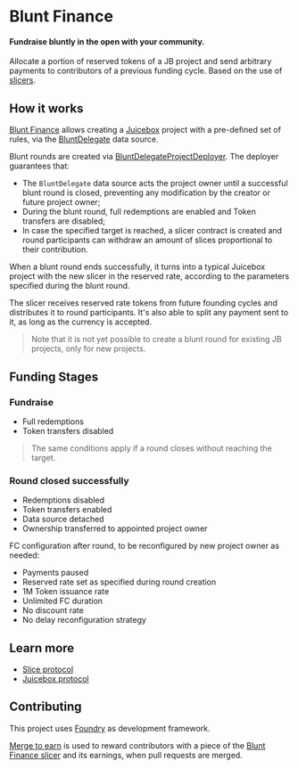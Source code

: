 # Blunt Finance

#### Fundraise bluntly in the open with your community.

Allocate a portion of reserved tokens of a JB project and send arbitrary payments to contributors of a previous funding cycle. Based on the use of [slicers](https://slice.so).

## How it works

[Blunt Finance](https://blunt.finance) allows creating a [Juicebox](https://juicebox.money) project with a pre-defined set of rules, via the [BluntDelegate](/contracts/BluntDelegate.sol) data source.

Blunt rounds are created via [BluntDelegateProjectDeployer](/contracts/BluntDelegateProjectDeployer.sol). The deployer guarantees that:

- The `BluntDelegate` data source acts the project owner until a successful blunt round is closed, preventing any modification by the creator or future project owner;
- During the blunt round, full redemptions are enabled and Token transfers are disabled;
- In case the specified target is reached, a slicer contract is created and round participants can withdraw an amount of slices proportional to their contribution.

When a blunt round ends successfully, it turns into a typical Juicebox project with the new slicer in the reserved rate, according to the parameters specified during the blunt round.

The slicer receives reserved rate tokens from future founding cycles and distributes it to round participants. It's also able to split any payment sent to it, as long as the currency is accepted.

> Note that it is not yet possible to create a blunt round for existing JB projects, only for new projects.

## Funding Stages

### Fundraise

- Full redemptions
- Token transfers disabled

> The same conditions apply if a round closes without reaching the target.

### Round closed successfully

- Redemptions disabled
- Token transfers enabled
- Data source detached
- Ownership transferred to appointed project owner

FC configuration after round, to be reconfigured by new project owner as needed:

- Payments paused
- Reserved rate set as specified during round creation
- 1M Token issuance rate
- Unlimited FC duration
- No discount rate
- No delay reconfiguration strategy

## Learn more

- [Slice protocol](https://slice.so)
- [Juicebox protocol](https://juicebox.money)

## Contributing

This project uses [Foundry](https://github.com/foundry-rs/foundry) as development framework.

[Merge to earn](https://mte.slice.so) is used to reward contributors with a piece of the [Blunt Finance slicer](https://slice.so/slicer/24) and its earnings, when pull requests are merged.
